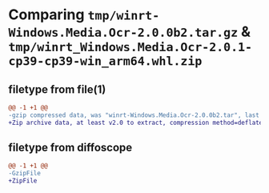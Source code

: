 # Comparing `tmp/winrt-Windows.Media.Ocr-2.0.0b2.tar.gz` & `tmp/winrt_Windows.Media.Ocr-2.0.1-cp39-cp39-win_arm64.whl.zip`

## filetype from file(1)

```diff
@@ -1 +1 @@
-gzip compressed data, was "winrt-Windows.Media.Ocr-2.0.0b2.tar", last modified: Sat Dec  2 18:23:51 2023, max compression
+Zip archive data, at least v2.0 to extract, compression method=deflate
```

## filetype from diffoscope

```diff
@@ -1 +1 @@
-GzipFile
+ZipFile
```

